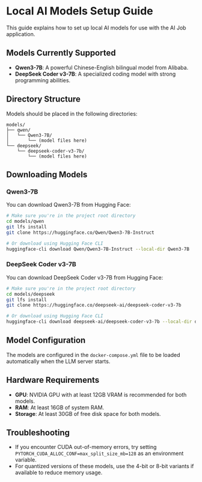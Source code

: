 # Local AI Models Setup Guide

This guide explains how to set up local AI models for use with the AI Job application.

## Models Currently Supported

- **Qwen3-7B**: A powerful Chinese-English bilingual model from Alibaba.
- **DeepSeek Coder v3-7B**: A specialized coding model with strong programming abilities.

## Directory Structure

Models should be placed in the following directories:

```
models/
├── qwen/
│   └── Qwen3-7B/
│       └── (model files here)
└── deepseek/
    └── deepseek-coder-v3-7b/
        └── (model files here)
```

## Downloading Models

### Qwen3-7B

You can download Qwen3-7B from Hugging Face:

```bash
# Make sure you're in the project root directory
cd models/qwen
git lfs install
git clone https://huggingface.co/Qwen/Qwen3-7B-Instruct

# Or download using Hugging Face CLI
huggingface-cli download Qwen/Qwen3-7B-Instruct --local-dir Qwen3-7B
```

### DeepSeek Coder v3-7B

You can download DeepSeek Coder v3-7B from Hugging Face:

```bash
# Make sure you're in the project root directory
cd models/deepseek
git lfs install
git clone https://huggingface.co/deepseek-ai/deepseek-coder-v3-7b

# Or download using Hugging Face CLI
huggingface-cli download deepseek-ai/deepseek-coder-v3-7b --local-dir deepseek-coder-v3-7b
```

## Model Configuration

The models are configured in the `docker-compose.yml` file to be loaded automatically when the LLM server starts. 

## Hardware Requirements

- **GPU**: NVIDIA GPU with at least 12GB VRAM is recommended for both models.
- **RAM**: At least 16GB of system RAM.
- **Storage**: At least 30GB of free disk space for both models.

## Troubleshooting

- If you encounter CUDA out-of-memory errors, try setting `PYTORCH_CUDA_ALLOC_CONF=max_split_size_mb=128` as an environment variable.
- For quantized versions of these models, use the 4-bit or 8-bit variants if available to reduce memory usage.

